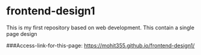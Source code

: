 # frontend-design1
This is my first repository based on web development. This contain a single page design

###Access-link-for-this-page:   https://mohit355.github.io/frontend-design1/
